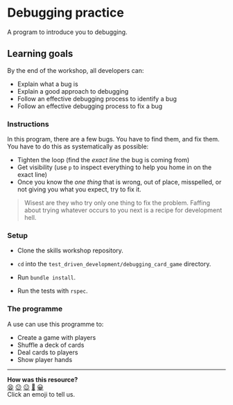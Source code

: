 # Debugging practice

A program to introduce you to debugging.

## Learning goals

By the end of the workshop, all developers can:
- Explain what a bug is
- Explain a good approach to debugging
- Follow an effective debugging process to identify a bug
- Follow an effective debugging process to fix a bug

### Instructions

In this program, there are a few bugs. You have to find them, and fix them. You have to do this as systematically as possible:

- Tighten the loop (find the _exact line_ the bug is coming from)
- Get visibility (use `p` to inspect everything to help you home in on the exact line)
- Once you know the _one thing_ that is wrong, out of place, misspelled, or not giving you what you expect, try to fix it.

> Wisest are they who try only one thing to fix the problem. Faffing about trying whatever occurs to you next is a recipe for development hell.

### Setup

* Clone the skills workshop repository.

* `cd` into the `test_driven_development/debugging_card_game` directory.

* Run `bundle install`.

* Run the tests with `rspec`.

### The programme

A use can use this programme to:
* Create a game with players
* Shuffle a deck of cards
* Deal cards to players
* Show player hands
<!-- BEGIN GENERATED SECTION DO NOT EDIT -->

---

**How was this resource?**  
[😫](https://airtable.com/shrUJ3t7KLMqVRFKR?prefill_Repository=skills-workshops&prefill_File=test_driven_development/debugging_card_game/README.md&prefill_Sentiment=😫) [😕](https://airtable.com/shrUJ3t7KLMqVRFKR?prefill_Repository=skills-workshops&prefill_File=test_driven_development/debugging_card_game/README.md&prefill_Sentiment=😕) [😐](https://airtable.com/shrUJ3t7KLMqVRFKR?prefill_Repository=skills-workshops&prefill_File=test_driven_development/debugging_card_game/README.md&prefill_Sentiment=😐) [🙂](https://airtable.com/shrUJ3t7KLMqVRFKR?prefill_Repository=skills-workshops&prefill_File=test_driven_development/debugging_card_game/README.md&prefill_Sentiment=🙂) [😀](https://airtable.com/shrUJ3t7KLMqVRFKR?prefill_Repository=skills-workshops&prefill_File=test_driven_development/debugging_card_game/README.md&prefill_Sentiment=😀)  
Click an emoji to tell us.

<!-- END GENERATED SECTION DO NOT EDIT -->
